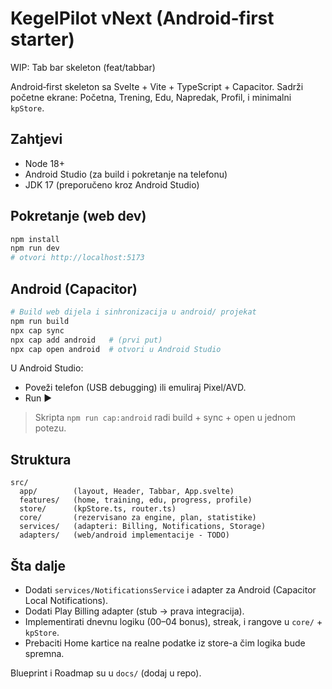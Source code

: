 # KegelPilot vNext (Android‑first starter)

WIP: Tab bar skeleton (feat/tabbar)

Android‑first skeleton sa Svelte + Vite + TypeScript + Capacitor. Sadrži početne ekrane: Početna, Trening, Edu, Napredak, Profil, i minimalni `kpStore`.

## Zahtjevi

- Node 18+
- Android Studio (za build i pokretanje na telefonu)
- JDK 17 (preporučeno kroz Android Studio)

## Pokretanje (web dev)

```bash
npm install
npm run dev
# otvori http://localhost:5173
```

## Android (Capacitor)

```bash
# Build web dijela i sinhronizacija u android/ projekat
npm run build
npx cap sync
npx cap add android   # (prvi put)
npx cap open android  # otvori u Android Studio
```

U Android Studio:

- Poveži telefon (USB debugging) ili emuliraj Pixel/AVD.
- Run ▶

> Skripta `npm run cap:android` radi build + sync + open u jednom potezu.

## Struktura

```
src/
  app/        (layout, Header, Tabbar, App.svelte)
  features/   (home, training, edu, progress, profile)
  store/      (kpStore.ts, router.ts)
  core/       (rezervisano za engine, plan, statistike)
  services/   (adapteri: Billing, Notifications, Storage)
  adapters/   (web/android implementacije - TODO)
```

## Šta dalje

- Dodati `services/NotificationsService` i adapter za Android (Capacitor Local Notifications).
- Dodati Play Billing adapter (stub → prava integracija).
- Implementirati dnevnu logiku (00–04 bonus), streak, i rangove u `core/` + `kpStore`.
- Prebaciti Home kartice na realne podatke iz store-a čim logika bude spremna.

Blueprint i Roadmap su u `docs/` (dodaj u repo).
